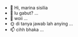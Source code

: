- 👋 Hi, marina sisilia
- 👀 lu gabut? ...
- 🌱 woii ...
- 🌞 di tanya jawab lah anying ...
- 📫 cihh bhaka ...

<!---
 [_____--_-]
--->
